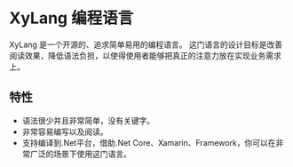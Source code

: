 # XyLang 编程语言
XyLang 是一个开源的、追求简单易用的编程语言。
这门语言的设计目标是改善阅读效果，降低语法负担，以使得使用者能够把真正的注意力放在实现业务需求上。
## 特性
- 语法很少并且非常简单，没有关键字。
- 非常容易编写以及阅读。
- 支持编译到.Net平台，借助.Net Core、Xamarin、Framework，你可以在非常广泛的场景下使用这门语言。